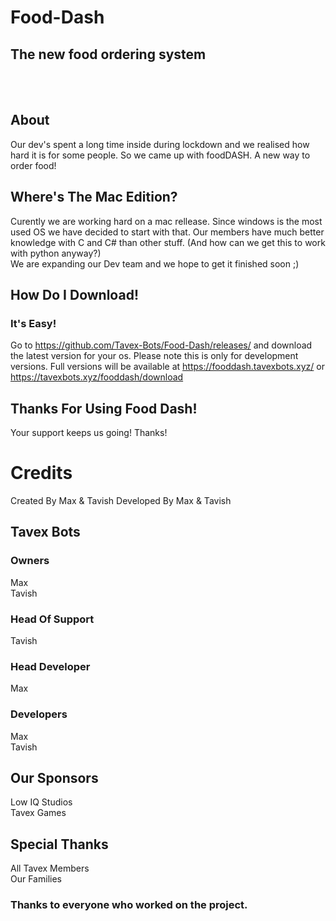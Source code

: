# Food-Dash
## The new food ordering system
<br />
<br />

## About
Our dev's spent a long time inside during lockdown and we realised how hard it is for some people. So we came up with foodDASH. A new way to order food!

## Where's The Mac Edition?
Curently we are working hard on a mac rellease. Since windows is the most used OS we have decided to start with that. Our members have much better knowledge with C and C# than other stuff. (And how can we get this to work with python anyway?)
<br />
We are expanding our Dev team and we hope to get it finished soon ;)

## How Do I Download!
### It's Easy!
Go to https://github.com/Tavex-Bots/Food-Dash/releases/ and download the latest version for your os. Please note this is only for development versions. Full versions will be available at https://fooddash.tavexbots.xyz/ or https://tavexbots.xyz/fooddash/download

## Thanks For Using Food Dash!
Your support keeps us going! Thanks!

# Credits
Created By Max & Tavish
Developed By Max & Tavish
## Tavex Bots
### Owners
Max
<br />
Tavish
### Head Of Support
Tavish
### Head Developer
Max
### Developers
Max
<br />
Tavish
## Our Sponsors
Low IQ Studios
<br />
Tavex Games
## Special Thanks
All Tavex Members
<br />
Our Families
### Thanks to everyone who worked on the project.


